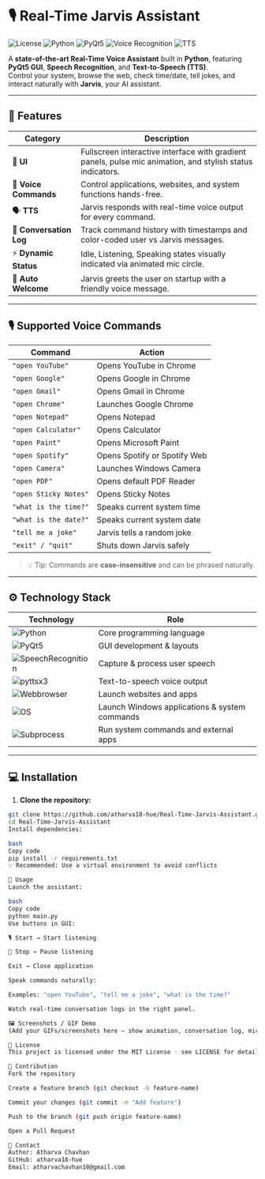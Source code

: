 # 🎙️ Real-Time Jarvis Assistant

![License](https://img.shields.io/badge/License-MIT-green?style=for-the-badge)
![Python](https://img.shields.io/badge/Python-3.x-blue?style=for-the-badge)
![PyQt5](https://img.shields.io/badge/PyQt5-GUI-orange?style=for-the-badge)
![Voice Recognition](https://img.shields.io/badge/Voice-Recognition-red?style=for-the-badge)
![TTS](https://img.shields.io/badge/Text-to-Speech-green?style=for-the-badge)

A **state-of-the-art Real-Time Voice Assistant** built in **Python**, featuring **PyQt5 GUI**, **Speech Recognition**, and **Text-to-Speech (TTS)**.  
Control your system, browse the web, check time/date, tell jokes, and interact naturally with **Jarvis**, your AI assistant.  

---

## 🌟 Features

| Category | Description |
|----------|-------------|
| 🎨 **UI** | Fullscreen interactive interface with gradient panels, pulse mic animation, and stylish status indicators. |
| 🎤 **Voice Commands** | Control applications, websites, and system functions hands-free. |
| 🗣️ **TTS** | Jarvis responds with real-time voice output for every command. |
| 📝 **Conversation Log** | Track command history with timestamps and color-coded user vs Jarvis messages. |
| ⚡ **Dynamic Status** | Idle, Listening, Speaking states visually indicated via animated mic circle. |
| 🎯 **Auto Welcome** | Jarvis greets the user on startup with a friendly voice message. |

---

## 🎙️ Supported Voice Commands

| Command | Action |
|---------|-------|
| `"open YouTube"` | Opens YouTube in Chrome |
| `"open Google"` | Opens Google in Chrome |
| `"open Gmail"` | Opens Gmail in Chrome |
| `"open Chrome"` | Launches Google Chrome |
| `"open Notepad"` | Opens Notepad |
| `"open Calculator"` | Opens Calculator |
| `"open Paint"` | Opens Microsoft Paint |
| `"open Spotify"` | Opens Spotify or Spotify Web |
| `"open Camera"` | Launches Windows Camera |
| `"open PDF"` | Opens default PDF Reader |
| `"open Sticky Notes"` | Opens Sticky Notes |
| `"what is the time?"` | Speaks current system time |
| `"what is the date?"` | Speaks current system date |
| `"tell me a joke"` | Jarvis tells a random joke |
| `"exit" / "quit"` | Shuts down Jarvis safely |

> 💡 Tip: Commands are **case-insensitive** and can be phrased naturally.

---

## ⚙️ Technology Stack

| Technology | Role |
|------------|------|
| ![Python](https://img.shields.io/badge/Python-3.x-blue?style=flat-square) | Core programming language |
| ![PyQt5](https://img.shields.io/badge/PyQt5-GUI-orange?style=flat-square) | GUI development & layouts |
| ![SpeechRecognition](https://img.shields.io/badge/SpeechRecognition-Voice-red?style=flat-square) | Capture & process user speech |
| ![pyttsx3](https://img.shields.io/badge/pyttsx3-TTS-green?style=flat-square) | Text-to-speech voice output |
| ![Webbrowser](https://img.shields.io/badge/Webbrowser-Integration-lightgrey?style=flat-square) | Launch websites and apps |
| ![OS](https://img.shields.io/badge/OS-Integration-yellow?style=flat-square) | Launch Windows applications & system commands |
| ![Subprocess](https://img.shields.io/badge/Subprocess-Control-red?style=flat-square) | Run system commands and external apps |

---

## 💻 Installation

1. **Clone the repository:**

```bash
git clone https://github.com/atharva18-hue/Real-Time-Jarvis-Assistant.git
cd Real-Time-Jarvis-Assistant
Install dependencies:

bash
Copy code
pip install -r requirements.txt
💡 Recommended: Use a virtual environment to avoid conflicts

🚀 Usage
Launch the assistant:

bash
Copy code
python main.py
Use buttons in GUI:

🎙️ Start → Start listening

🛑 Stop → Pause listening

Exit → Close application

Speak commands naturally:

Examples: "open YouTube", "tell me a joke", "what is the time?"

Watch real-time conversation logs in the right panel.

🖼️ Screenshots / GIF Demo
(Add your GIFs/screenshots here — show animation, conversation log, mic pulse, etc.)

📝 License
This project is licensed under the MIT License - see LICENSE for details.

🙌 Contribution
Fork the repository

Create a feature branch (git checkout -b feature-name)

Commit your changes (git commit -m "Add feature")

Push to the branch (git push origin feature-name)

Open a Pull Request

💬 Contact
Author: Atharva Chavhan
GitHub: atharva18-hue
Email: atharvachavhan18@gmail.com